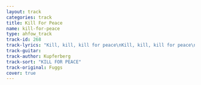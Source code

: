 ```yaml
---
layout: track
categories: track
title: Kill For Peace
name: kill-for-peace
type: ahfow_track
track-id: 268
track-lyrics: "Kill, kill, kill for peace\nKill, kill, kill for peace\nNear or middle or very far east\nFar or near or very middle east\n\nKill, kill, kill for peace\nKill, kill, kill for peace\nIf you don't like the people or the way that they talk\nIf you don't like their manners or they way that they walk,\n\nKill, kill, kill for peace\nKill, kill, kill for peace\nIf you don't kill them then the Chinese will\nIf you don't want America to play second fiddle\n\nKill, kill, kill for peace\nKill, kill, kill for peace\nIf you let them live they might support the Russians\nIf you let them live they might love the Russians\n\nKill, kill, kill for peace\nKill, kill, kill for peace\nKill 'em, kill 'em, strafe those gook creeps!\nThe only gook an American can trust Is a gook that's got\nhis yellow head bust.\n\nKill, kill, kill for peace\nKill, kill, kill for peace\nKill, kill, it'll feel so good\nlike my captain said it should\n\nKill, kill, kill for peace\nKill, kill, kill for peace\nKill it will give you a mental ease\nkill it will give you a big release\nKill, kill, kill for peace\nKill, kill, kill for peace\n\nKill, kill, kill for peace\nKill, kill, kill for peace"
track-guitar: 
track-author: Kupferberg
track-sort: "KILL FOR PEACE"
track-original: Fuggs
cover: true
---
```

